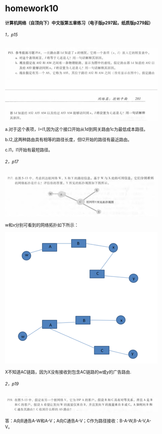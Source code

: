 # homework10

#### 计算机网络（自顶向下）中文版第五章练习（电子版p297起，纸质版p279起）

###### 1，p15

![](./p15.png)

a.对于这个表项，I=I1,因为这个接口开始从1d到网关路由1c为最低成本路径。

b.I2,这两种路由具有相等的路径长度，但I2开始的路径有最近路由。

c.I1，I1开始有最短路径。

###### 2，p17

![](./p17.png)

w和x分别可看到的网络拓扑如下所示：

![](./p17_a.png)

X不知道AC链路，因为X没有接收到包含AC链路的w或y的⼴告路由.

###### 2，p19

![](./p19.png)

答：A向B通告A-W和A-V；A向C通告A-V；C作为路径接收：B-A-W,B-A-V,A-V。